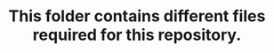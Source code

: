 <h1> <p align = "center"> <b> This folder contains different files required for this repository. </b> </p>
